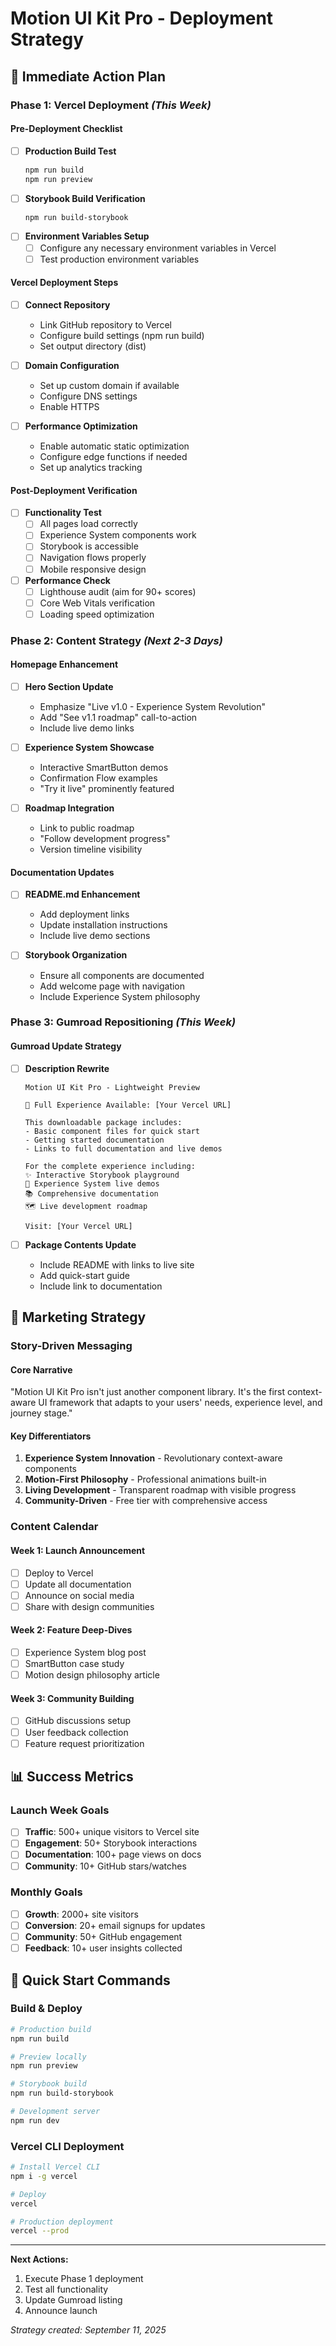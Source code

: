 # Motion UI Kit Pro - Deployment Strategy

## 🚀 **Immediate Action Plan**

### **Phase 1: Vercel Deployment** _(This Week)_

#### **Pre-Deployment Checklist**

- [ ] **Production Build Test**
  ```bash
  npm run build
  npm run preview
  ```
- [ ] **Storybook Build Verification**
  ```bash
  npm run build-storybook
  ```
- [ ] **Environment Variables Setup**
  - [ ] Configure any necessary environment variables in Vercel
  - [ ] Test production environment variables

#### **Vercel Deployment Steps**

- [ ] **Connect Repository**
  - Link GitHub repository to Vercel
  - Configure build settings (npm run build)
  - Set output directory (dist)

- [ ] **Domain Configuration**
  - Set up custom domain if available
  - Configure DNS settings
  - Enable HTTPS

- [ ] **Performance Optimization**
  - Enable automatic static optimization
  - Configure edge functions if needed
  - Set up analytics tracking

#### **Post-Deployment Verification**

- [ ] **Functionality Test**
  - [ ] All pages load correctly
  - [ ] Experience System components work
  - [ ] Storybook is accessible
  - [ ] Navigation flows properly
  - [ ] Mobile responsive design

- [ ] **Performance Check**
  - [ ] Lighthouse audit (aim for 90+ scores)
  - [ ] Core Web Vitals verification
  - [ ] Loading speed optimization

### **Phase 2: Content Strategy** _(Next 2-3 Days)_

#### **Homepage Enhancement**

- [ ] **Hero Section Update**
  - Emphasize "Live v1.0 - Experience System Revolution"
  - Add "See v1.1 roadmap" call-to-action
  - Include live demo links

- [ ] **Experience System Showcase**
  - Interactive SmartButton demos
  - Confirmation Flow examples
  - "Try it live" prominently featured

- [ ] **Roadmap Integration**
  - Link to public roadmap
  - "Follow development progress"
  - Version timeline visibility

#### **Documentation Updates**

- [ ] **README.md Enhancement**
  - Add deployment links
  - Update installation instructions
  - Include live demo sections

- [ ] **Storybook Organization**
  - Ensure all components are documented
  - Add welcome page with navigation
  - Include Experience System philosophy

### **Phase 3: Gumroad Repositioning** _(This Week)_

#### **Gumroad Update Strategy**

- [ ] **Description Rewrite**

  ```
  Motion UI Kit Pro - Lightweight Preview

  🚀 Full Experience Available: [Your Vercel URL]

  This downloadable package includes:
  - Basic component files for quick start
  - Getting started documentation
  - Links to full documentation and live demos

  For the complete experience including:
  ✨ Interactive Storybook playground
  🧠 Experience System live demos
  📚 Comprehensive documentation
  🗺️ Live development roadmap

  Visit: [Your Vercel URL]
  ```

- [ ] **Package Contents Update**
  - Include README with links to live site
  - Add quick-start guide
  - Include link to documentation

## 🎯 **Marketing Strategy**

### **Story-Driven Messaging**

#### **Core Narrative**

"Motion UI Kit Pro isn't just another component library. It's the first context-aware UI framework that adapts to your users' needs, experience level, and journey stage."

#### **Key Differentiators**

1. **Experience System Innovation** - Revolutionary context-aware components
2. **Motion-First Philosophy** - Professional animations built-in
3. **Living Development** - Transparent roadmap with visible progress
4. **Community-Driven** - Free tier with comprehensive access

### **Content Calendar**

#### **Week 1: Launch Announcement**

- [ ] Deploy to Vercel
- [ ] Update all documentation
- [ ] Announce on social media
- [ ] Share with design communities

#### **Week 2: Feature Deep-Dives**

- [ ] Experience System blog post
- [ ] SmartButton case study
- [ ] Motion design philosophy article

#### **Week 3: Community Building**

- [ ] GitHub discussions setup
- [ ] User feedback collection
- [ ] Feature request prioritization

## 📊 **Success Metrics**

### **Launch Week Goals**

- [ ] **Traffic**: 500+ unique visitors to Vercel site
- [ ] **Engagement**: 50+ Storybook interactions
- [ ] **Documentation**: 100+ page views on docs
- [ ] **Community**: 10+ GitHub stars/watches

### **Monthly Goals**

- [ ] **Growth**: 2000+ site visitors
- [ ] **Conversion**: 20+ email signups for updates
- [ ] **Community**: 50+ GitHub engagement
- [ ] **Feedback**: 10+ user insights collected

## 🚀 **Quick Start Commands**

### **Build & Deploy**

```bash
# Production build
npm run build

# Preview locally
npm run preview

# Storybook build
npm run build-storybook

# Development server
npm run dev
```

### **Vercel CLI Deployment**

```bash
# Install Vercel CLI
npm i -g vercel

# Deploy
vercel

# Production deployment
vercel --prod
```

---

**Next Actions:**

1. Execute Phase 1 deployment
2. Test all functionality
3. Update Gumroad listing
4. Announce launch

_Strategy created: September 11, 2025_
